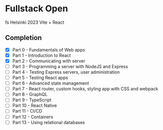 # Fullstack Open
fs Helsinki 2023 Vite + React

## Completion

- [X] Part 0 - Fundamentals of Web apps
- [X] Part 1 - Introduction to React
- [X] Part 2 - Communicating with server
- [ ] Part 3 - Programming a server with NodeJS and Express
- [ ] Part 4 - Testing Express servers, user administration
- [ ] Part 5 - Testing React apps
- [ ] Part 6 - Advanced state management
- [ ] Part 7 - React router, custom hooks, styling app with CSS and webpack
- [ ] Part 8 - GraphQL
- [ ] Part 9 - TypeScript
- [ ] Part 10 - React Native
- [ ] Part 11 - CI/CD
- [ ] Part 12 - Containers
- [ ] Part 13 - Using relational databases
